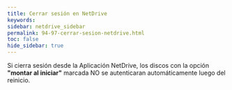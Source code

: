 ```yaml
---
title: Cerrar sesión en NetDrive
keywords:
sidebar: netdrive_sidebar
permalink: 94-97-cerrar-sesion-netdrive.html
toc: false
hide_sidebar: true
---
```


Si cierra sesión desde la Aplicación NetDrive, los discos con la opción **"montar al iniciar"** marcada NO se autenticaran automáticamente luego del reinicio.